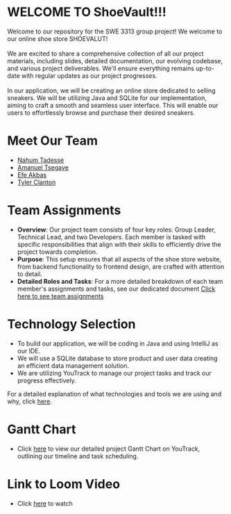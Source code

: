# WELCOME TO ShoeVault!!!
Welcome to our repository for the SWE 3313 group project! We welcome to our online shoe store SHOEVALUT!<br><br>We are excited to share a comprehensive collection of all our project materials, including slides, detailed documentation, our evolving codebase, and various project deliverables. We'll ensure everything remains up-to-date with regular updates as our project progresses.<br><br>In our application, we will be creating an online store dedicated to selling sneakers. We will be utilizing Java and SQLite for our implementation, aiming to craft a smooth and seamless user interface. This will enable our users to effortlessly browse and purchase their desired sneakers.




# Meet Our Team

- [Nahum Tadesse](./nahumresume.md)
- [Amanuel Tsegaye](AmanuelResume.md)
- [Efe Akbas](EfeAkbasresume.md)
- [Tyler Clanton](TResume.md)
# Team Assignments

- **Overview**: Our project team consists of four key roles: Group Leader, Technical Lead, and two Developers. Each member is tasked with specific responsibilities that align with their skills to efficiently drive the project towards completion.
- **Purpose**: This setup ensures that all aspects of the shoe store website, from backend functionality to frontend design, are crafted with attention to detail.
- **Detailed Roles and Tasks**: For a more detailed breakdown of each team member's assignments and tasks, see our dedicated document [Click here to see team assignments](teamassignments.md)

# Technology Selection

- To build our application, we will be coding in Java and using IntelliJ as our IDE.
- We will use a SQLite database to store product and user data creating an efficient data management solution.
- We are utilizing YouTrack to manage our project tasks and track our progress effectively.

For a detailed explanation of what technologies and tools we are using and why, click [here](tech.md).

# Gantt Chart

- Click [here](https://sweprojectteam5.youtrack.cloud/gantt-charts/226-0) to view our detailed project Gantt Chart on YouTrack, outlining our timeline and task scheduling.

# Link to Loom Video
- Click [here](https://www.loom.com/share/5daf5ec3185e47469d332c0e944c73da?sid=9950fb01-bfb8-4937-b339-8abd2bf112c2) to watch
